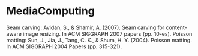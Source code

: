 # MediaComputing

Seam carving: Avidan, S., & Shamir, A. (2007). Seam carving for content-aware image resizing. In ACM SIGGRAPH 2007 papers (pp. 10-es).
Poisson matting: Sun, J., Jia, J., Tang, C. K., & Shum, H. Y. (2004). Poisson matting. In ACM SIGGRAPH 2004 Papers (pp. 315-321).
